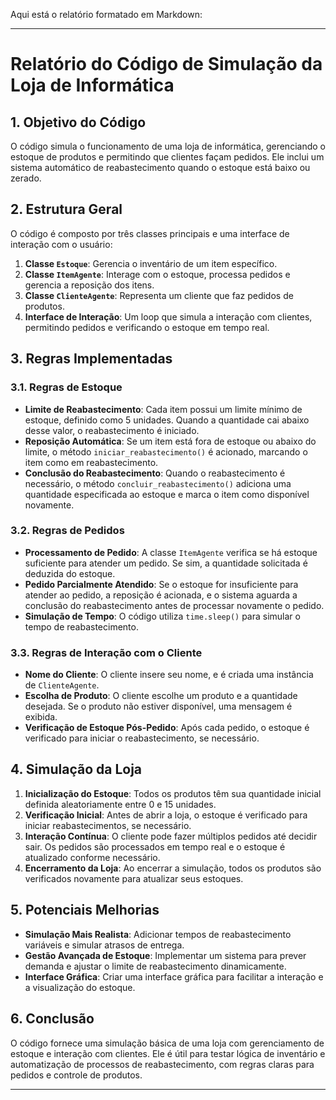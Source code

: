 Aqui está o relatório formatado em Markdown:

---

# Relatório do Código de Simulação da Loja de Informática

## 1. Objetivo do Código
O código simula o funcionamento de uma loja de informática, gerenciando o estoque de produtos e permitindo que clientes façam pedidos. Ele inclui um sistema automático de reabastecimento quando o estoque está baixo ou zerado.

## 2. Estrutura Geral
O código é composto por três classes principais e uma interface de interação com o usuário:

1. **Classe `Estoque`**: Gerencia o inventário de um item específico.
2. **Classe `ItemAgente`**: Interage com o estoque, processa pedidos e gerencia a reposição dos itens.
3. **Classe `ClienteAgente`**: Representa um cliente que faz pedidos de produtos.
4. **Interface de Interação**: Um loop que simula a interação com clientes, permitindo pedidos e verificando o estoque em tempo real.

## 3. Regras Implementadas

### 3.1. Regras de Estoque
- **Limite de Reabastecimento**: Cada item possui um limite mínimo de estoque, definido como 5 unidades. Quando a quantidade cai abaixo desse valor, o reabastecimento é iniciado.
- **Reposição Automática**: Se um item está fora de estoque ou abaixo do limite, o método `iniciar_reabastecimento()` é acionado, marcando o item como em reabastecimento.
- **Conclusão do Reabastecimento**: Quando o reabastecimento é necessário, o método `concluir_reabastecimento()` adiciona uma quantidade especificada ao estoque e marca o item como disponível novamente.

### 3.2. Regras de Pedidos
- **Processamento de Pedido**: A classe `ItemAgente` verifica se há estoque suficiente para atender um pedido. Se sim, a quantidade solicitada é deduzida do estoque.
- **Pedido Parcialmente Atendido**: Se o estoque for insuficiente para atender ao pedido, a reposição é acionada, e o sistema aguarda a conclusão do reabastecimento antes de processar novamente o pedido.
- **Simulação de Tempo**: O código utiliza `time.sleep()` para simular o tempo de reabastecimento.

### 3.3. Regras de Interação com o Cliente
- **Nome do Cliente**: O cliente insere seu nome, e é criada uma instância de `ClienteAgente`.
- **Escolha de Produto**: O cliente escolhe um produto e a quantidade desejada. Se o produto não estiver disponível, uma mensagem é exibida.
- **Verificação de Estoque Pós-Pedido**: Após cada pedido, o estoque é verificado para iniciar o reabastecimento, se necessário.

## 4. Simulação da Loja
1. **Inicialização do Estoque**: Todos os produtos têm sua quantidade inicial definida aleatoriamente entre 0 e 15 unidades.
2. **Verificação Inicial**: Antes de abrir a loja, o estoque é verificado para iniciar reabastecimentos, se necessário.
3. **Interação Contínua**: O cliente pode fazer múltiplos pedidos até decidir sair. Os pedidos são processados em tempo real e o estoque é atualizado conforme necessário.
4. **Encerramento da Loja**: Ao encerrar a simulação, todos os produtos são verificados novamente para atualizar seus estoques.

## 5. Potenciais Melhorias
- **Simulação Mais Realista**: Adicionar tempos de reabastecimento variáveis e simular atrasos de entrega.
- **Gestão Avançada de Estoque**: Implementar um sistema para prever demanda e ajustar o limite de reabastecimento dinamicamente.
- **Interface Gráfica**: Criar uma interface gráfica para facilitar a interação e a visualização do estoque.

## 6. Conclusão
O código fornece uma simulação básica de uma loja com gerenciamento de estoque e interação com clientes. Ele é útil para testar lógica de inventário e automatização de processos de reabastecimento, com regras claras para pedidos e controle de produtos.

---
